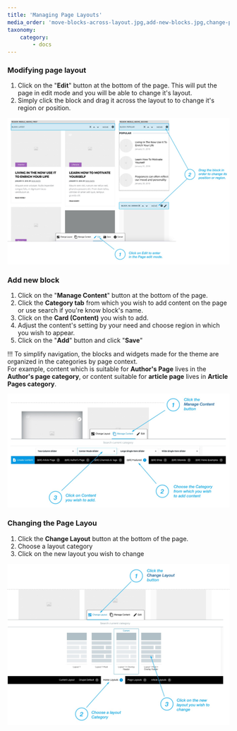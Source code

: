 ```yaml
---
title: 'Managing Page Layouts'
media_order: 'move-blocks-across-layout.jpg,add-new-blocks.jpg,change-page-layout.jpg'
taxonomy:
    category:
        - docs
---
```


### Modifying page layout

1. Click on the "**Edit**" button at the bottom of the page. This will put the page in edit mode and you will be able to change it's layout.
2. Simply click the block and drag it across the layout to to change it's region or position.

![](move-blocks-across-layout.jpg)

### Add new block

1. Click on the "**Manage Content**" button at the bottom of the page.
2. Click the **Category tab** from which you wish to add content on the page or use search if you're know block's name.
3. Click on the **Card (Content)** you wish to add.
4. Adjust the content's setting by your need and choose region in which you wish to appear. 
5. Click on the "**Add**" button and click "**Save**"

!!! To simplify navigation, the blocks and widgets made for the theme are organized in the categories by page context. <br>For example, content which is suitable for **Author's Page** lives in the **Author's page category**, or content suitable for **article page** lives in **Article Pages category**.

![](add-new-blocks.jpg)

### Changing the Page Layou

1. Click the **Change Layout** button at the bottom of the page.
2. Choose a layout category
3. Click on the new layout you wish to change

![](change-page-layout.jpg)

